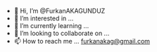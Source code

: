 - 👋 Hi, I’m @FurkanAKAGUNDUZ
- 👀 I’m interested in ...
- 🌱 I’m currently learning ...
- 💞️ I’m looking to collaborate on ...
- 📫 How to reach me ...  furkanakag@gmail.com

<!---
FurkanAKAGUNDUZ/FurkanAKAGUNDUZ is a ✨ special ✨ repository because its `README.md` (this file) appears on your GitHub profile.
You can click the Preview link to take a look at your changes.
--->
